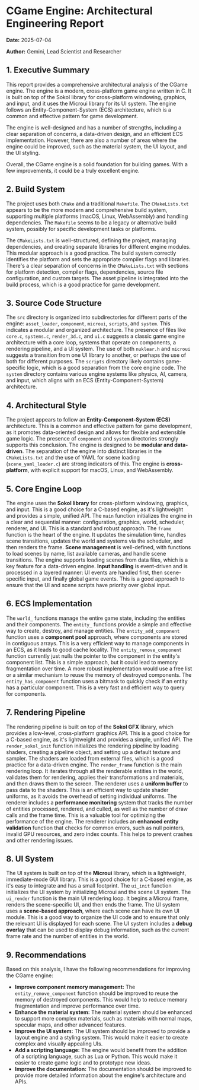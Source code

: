 
# CGame Engine: Architectural Engineering Report

**Date:** 2025-07-04

**Author:** Gemini, Lead Scientist and Researcher

## 1. Executive Summary

This report provides a comprehensive architectural analysis of the CGame engine. The engine is a modern, cross-platform game engine written in C. It is built on top of the Sokol library for cross-platform windowing, graphics, and input, and it uses the Microui library for its UI system. The engine follows an Entity-Component-System (ECS) architecture, which is a common and effective pattern for game development.

The engine is well-designed and has a number of strengths, including a clear separation of concerns, a data-driven design, and an efficient ECS implementation. However, there are also a number of areas where the engine could be improved, such as the material system, the UI layout, and the UI styling.

Overall, the CGame engine is a solid foundation for building games. With a few improvements, it could be a truly excellent engine.

## 2. Build System

The project uses both `CMake` and a traditional `Makefile`. The `CMakeLists.txt` appears to be the more modern and comprehensive build system, supporting multiple platforms (macOS, Linux, WebAssembly) and handling dependencies. The `Makefile` seems to be a legacy or alternative build system, possibly for specific development tasks or platforms.

The `CMakeLists.txt` is well-structured, defining the project, managing dependencies, and creating separate libraries for different engine modules. This modular approach is a good practice. The build system correctly identifies the platform and sets the appropriate compiler flags and libraries. There's a clear separation of concerns in the `CMakeLists.txt` with sections for platform detection, compiler flags, dependencies, source file configuration, and custom targets. The asset pipeline is integrated into the build process, which is a good practice for game development.

## 3. Source Code Structure

The `src` directory is organized into subdirectories for different parts of the engine: `asset_loader`, `component`, `microui`, `scripts`, and `system`. This indicates a modular and organized architecture. The presence of files like `core.c`, `systems.c`, `render_3d.c`, and `ui.c` suggests a classic game engine architecture with a core loop, systems that operate on components, a rendering pipeline, and a UI system. The use of both `nuklear.h` and `microui` suggests a transition from one UI library to another, or perhaps the use of both for different purposes. The `scripts` directory likely contains game-specific logic, which is a good separation from the core engine code. The `system` directory contains various engine systems like physics, AI, camera, and input, which aligns with an ECS (Entity-Component-System) architecture.

## 4. Architectural Style

The project appears to follow an **Entity-Component-System (ECS)** architecture. This is a common and effective pattern for game development, as it promotes data-oriented design and allows for flexible and extensible game logic. The presence of `component` and `system` directories strongly supports this conclusion. The engine is designed to be **modular and data-driven**. The separation of the engine into distinct libraries in the `CMakeLists.txt` and the use of YAML for scene loading (`scene_yaml_loader.c`) are strong indicators of this. The engine is **cross-platform**, with explicit support for macOS, Linux, and WebAssembly.

## 5. Core Engine Loop

The engine uses the **Sokol library** for cross-platform windowing, graphics, and input. This is a good choice for a C-based engine, as it's lightweight and provides a simple, unified API. The `main` function initializes the engine in a clear and sequential manner: configuration, graphics, world, scheduler, renderer, and UI. This is a standard and robust approach. The `frame` function is the heart of the engine. It updates the simulation time, handles scene transitions, updates the world and systems via the scheduler, and then renders the frame. **Scene management** is well-defined, with functions to load scenes by name, list available cameras, and handle scene transitions. The engine supports loading scenes from data files, which is a key feature for a data-driven engine. **Input handling** is event-driven and is processed in a layered manner: UI events are handled first, then scene-specific input, and finally global game events. This is a good approach to ensure that the UI and scene scripts have priority over global input.

## 6. ECS Implementation

The `world_` functions manage the entire game state, including the entities and their components. The `entity_` functions provide a simple and effective way to create, destroy, and manage entities. The `entity_add_component` function uses a **component pool** approach, where components are stored in contiguous arrays. This is a very efficient way to manage components in an ECS, as it leads to good cache locality. The `entity_remove_component` function currently just nulls the pointer to the component in the entity's component list. This is a simple approach, but it could lead to memory fragmentation over time. A more robust implementation would use a free list or a similar mechanism to reuse the memory of destroyed components. The `entity_has_component` function uses a bitmask to quickly check if an entity has a particular component. This is a very fast and efficient way to query for components.

## 7. Rendering Pipeline

The rendering pipeline is built on top of the **Sokol GFX** library, which provides a low-level, cross-platform graphics API. This is a good choice for a C-based engine, as it's lightweight and provides a simple, unified API. The `render_sokol_init` function initializes the rendering pipeline by loading shaders, creating a pipeline object, and setting up a default texture and sampler. The shaders are loaded from external files, which is a good practice for a data-driven engine. The `render_frame` function is the main rendering loop. It iterates through all the renderable entities in the world, validates them for rendering, applies their transformations and materials, and then draws them to the screen. The renderer uses a **uniform buffer** to pass data to the shaders. This is an efficient way to update shader uniforms, as it avoids the overhead of setting individual uniforms. The renderer includes a **performance monitoring** system that tracks the number of entities processed, rendered, and culled, as well as the number of draw calls and the frame time. This is a valuable tool for optimizing the performance of the engine. The renderer includes an **enhanced entity validation** function that checks for common errors, such as null pointers, invalid GPU resources, and zero index counts. This helps to prevent crashes and other rendering issues.

## 8. UI System

The UI system is built on top of the **Microui** library, which is a lightweight, immediate-mode GUI library. This is a good choice for a C-based engine, as it's easy to integrate and has a small footprint. The `ui_init` function initializes the UI system by initializing Microui and the scene UI system. The `ui_render` function is the main UI rendering loop. It begins a Microui frame, renders the scene-specific UI, and then ends the frame. The UI system uses a **scene-based approach**, where each scene can have its own UI module. This is a good way to organize the UI code and to ensure that only the relevant UI is displayed for each scene. The UI system includes a **debug overlay** that can be used to display debug information, such as the current frame rate and the number of entities in the world.

## 9. Recommendations

Based on this analysis, I have the following recommendations for improving the CGame engine:

*   **Improve component memory management:** The `entity_remove_component` function should be improved to reuse the memory of destroyed components. This would help to reduce memory fragmentation and improve performance over time.
*   **Enhance the material system:** The material system should be enhanced to support more complex materials, such as materials with normal maps, specular maps, and other advanced features.
*   **Improve the UI system:** The UI system should be improved to provide a layout engine and a styling system. This would make it easier to create complex and visually appealing UIs.
*   **Add a scripting language:** The engine would benefit from the addition of a scripting language, such as Lua or Python. This would make it easier to create game logic and to prototype new ideas.
*   **Improve the documentation:** The documentation should be improved to provide more detailed information about the engine's architecture and APIs.

